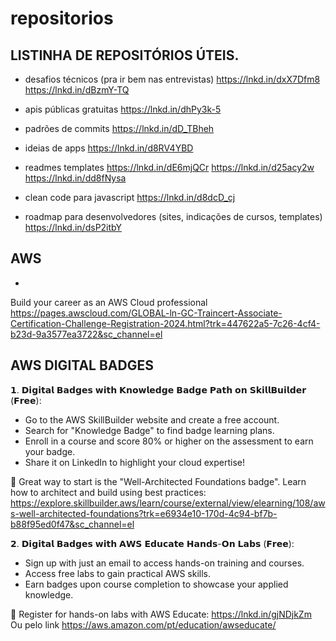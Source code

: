 # repositorios

## LISTINHA DE REPOSITÓRIOS ÚTEIS.

- desafios técnicos (pra ir bem nas entrevistas)
https://lnkd.in/dxX7Dfm8
https://lnkd.in/dBzmY-TQ

- apis públicas gratuitas
https://lnkd.in/dhPy3k-5

- padrões de commits
https://lnkd.in/dD_TBheh

- ideias de apps
https://lnkd.in/d8RV4YBD

- readmes templates
https://lnkd.in/dE6mjQCr
https://lnkd.in/d25acy2w
https://lnkd.in/dd8fNysa

- clean code para javascript
https://lnkd.in/d8dcD_cj

- roadmap para desenvolvedores (sites, indicações de cursos, templates)
https://lnkd.in/dsP2itbY


## AWS
- 
Build your career as an AWS Cloud professional
https://pages.awscloud.com/GLOBAL-ln-GC-Traincert-Associate-Certification-Challenge-Registration-2024.html?trk=447622a5-7c26-4cf4-b23d-9a3577ea3722&sc_channel=el


## AWS DIGITAL BADGES

𝟭. 𝗗𝗶𝗴𝗶𝘁𝗮𝗹 𝗕𝗮𝗱𝗴𝗲𝘀 𝘄𝗶𝘁𝗵 𝗞𝗻𝗼𝘄𝗹𝗲𝗱𝗴𝗲 𝗕𝗮𝗱𝗴𝗲 𝗣𝗮𝘁𝗵 𝗼𝗻 𝗦𝗸𝗶𝗹𝗹𝗕𝘂𝗶𝗹𝗱𝗲𝗿 (𝗙𝗿𝗲𝗲):

- Go to the AWS SkillBuilder website and create a free account.
- Search for "Knowledge Badge" to find badge learning plans.
- Enroll in a course and score 80% or higher on the assessment to earn your badge.
- Share it on LinkedIn to highlight your cloud expertise!

🔗 Great way to start is the "Well-Architected Foundations badge". 
    Learn how to architect and build using best practices: 
    https://explore.skillbuilder.aws/learn/course/external/view/elearning/108/aws-well-architected-foundations?trk=e6934e10-170d-4c94-bf7b-b88f95ed0f47&sc_channel=el


𝟮. 𝗗𝗶𝗴𝗶𝘁𝗮𝗹 𝗕𝗮𝗱𝗴𝗲𝘀 𝘄𝗶𝘁𝗵 𝗔𝗪𝗦 𝗘𝗱𝘂𝗰𝗮𝘁𝗲 𝗛𝗮𝗻𝗱𝘀-𝗢𝗻 𝗟𝗮𝗯𝘀 (𝗙𝗿𝗲𝗲):

- Sign up with just an email to access hands-on training and courses.
- Access free labs to gain practical AWS skills.
- Earn badges upon course completion to showcase your applied knowledge.

🔗 Register for hands-on labs with AWS Educate: https://lnkd.in/gjNDjkZm
Ou pelo link https://aws.amazon.com/pt/education/awseducate/
